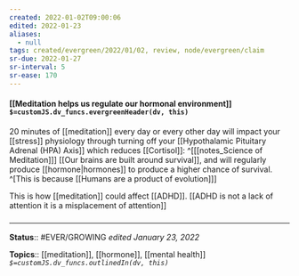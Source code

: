 ```yaml
---
created: 2022-01-02T09:00:06 
edited: 2022-01-23
aliases:
  - null
tags: created/evergreen/2022/01/02, review, node/evergreen/claim
sr-due: 2022-01-27
sr-interval: 5
sr-ease: 170
---
```


#### [[Meditation helps us regulate our hormonal environment]] `$=customJS.dv_funcs.evergreenHeader(dv, this)`

20 minutes of [[meditation]] every day or every other day will impact your [[stress]] physiology through turning off your [[Hypothalamic Pituitary Adrenal (HPA) Axis]] which reduces [[Cortisol]]: 
^[[[notes_Science of Meditation]]]
[[Our brains are built around survival]], and will regularly produce [[hormone|hormones]] to produce a higher chance of survival.
^[This is because [[Humans are a product of evolution]]]

This is how [[meditation]] could affect [[ADHD]]. [[ADHD is not a lack of attention it is a misplacement of attention]]

### <hr class="footnote"/>

**Status**:: #EVER/GROWING
*edited January 23, 2022*

**Topics**:: [[meditation]], [[hormone]], [[mental health]]
*`$=customJS.dv_funcs.outlinedIn(dv, this)`*
